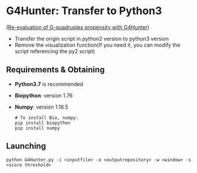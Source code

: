 # G4Hunter: Transfer to Python3

([Re-evaluation of G-quadruplex propensity with G4Hunter](http://nar.oxfordjournals.org/content/early/2016/01/19/nar.gkw006.full.pdf+html))

- Transfer the origin script in python2 version to python3 version
- Remove the visualization function(If you need it, you can modify the script referencing the py2 script)

## Requirements & Obtaining

- **Python3.7** is recommended

- **Biopython**: version 1.76

- **Numpy**: version 1.16.5

  ```shell
  # To install Bio, numpy:
  pip install biopython
  pip install numpy
  ```



## Launching

```shell
python G4Hunter.py -i <inputfile> -o <outputrepository> -w <window> -s <score threshold>
```

